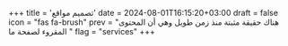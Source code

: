 +++
title = 'تصميم مواقع'
date = 2024-08-01T16:15:20+03:00
draft = false
icon = "fas fa-brush"
prev = "هناك حقيقة مثبتة منذ زمن طويل وهي أن المحتوى المقروء لصفحة ما "
flag = "services"
+++
